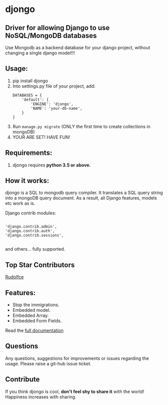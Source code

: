 <h1>djongo</h1>
<h2>Driver for allowing Django to use NoSQL/MongoDB databases</h2>

Use Mongodb as a backend database for your django project, without changing a single django model!!!

<h2>Usage:</h2>
<ol>
<li> pip install djongo </li>
<li> Into settings.py file of your project, add: 

``` 
DATABASES = {
    'default': {
        'ENGINE': 'djongo',
        'NAME': 'your-db-name',
    }
}
```
</li>   
   <li> Run <code>manage.py migrate</code> (ONLY the first time to create collections in mongoDB) </li>
   <li> YOUR ARE SET! HAVE FUN! </li>
</ol>
<h2>Requirements:</h2>

  1. djongo requires <b>python 3.5 or above.</b>


<h2>How it works:</h2>

djongo is a SQL to mongodb query compiler. It translates a SQL query string into a mongoDB query document. As a result, all Django features, models etc work as is.
  
  Django contrib modules: 
<pre><code>  
'django.contrib.admin',
'django.contrib.auth',    
'django.contrib.sessions',

</code></pre>
 and others... fully supported.

## Top Star Contributors

[Rudolfce](https://github.com/rudolfce)

<h2>Features:</h2>

  * Stop the immigrations.    
  * Embedded model.
  * Embedded Array.
  * Embedded Form Fields.
  
  Read the [full documentation](https://nesdis.github.io/djongo/)

 <h2>Questions</h2>
 
   Any questions, suggestions for improvements or issues regarding the usage. Please raise a git-hub issue ticket.
   
 ## Contribute
 
 If you think djongo is cool, **don't feel shy to share it** with the world! Happiness increases with sharing.
